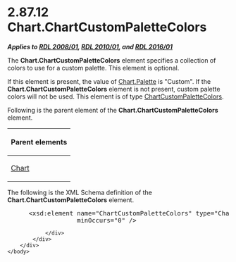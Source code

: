 <html dir="LTR" xmlns:mshelp="http://msdn.microsoft.com/mshelp" xmlns:ddue="http://ddue.schemas.microsoft.com/authoring/2003/5" xmlns:xlink="http://www.w3.org/1999/xlink" xmlns:tool="http://www.microsoft.com/tooltip">
    <head>
        <meta http-equiv="Content-Type" content="text/html; CHARSET=utf-8"></meta>
        <meta name="save" content="history"></meta>
        <title>2.87.12 Chart.ChartCustomPaletteColors</title>
        <xml>
            <mshelp:toctitle title="2.87.12 Chart.ChartCustomPaletteColors"></mshelp:toctitle>
            <mshelp:rltitle title="[MS-RDL]: Chart.ChartCustomPaletteColors"></mshelp:rltitle>
            <mshelp:keyword index="A" term="099525a4-a066-4081-9625-90c030d67cea"></mshelp:keyword>
            <mshelp:attr name="DCSext.ContentType" value="open specification"></mshelp:attr>
            <mshelp:attr name="AssetID" value="099525a4-a066-4081-9625-90c030d67cea"></mshelp:attr>
            <mshelp:attr name="TopicType" value="kbRef"></mshelp:attr>
            <mshelp:attr name="DCSext.Title" value="[MS-RDL]: Chart.ChartCustomPaletteColors" />
        </xml>
    </head>
    <body>
        <div id="header">
            <h1 class="heading">2.87.12 Chart.ChartCustomPaletteColors</h1>
        </div>
        <div id="mainSection">
            <div id="mainBody">
                <div id="allHistory" class="saveHistory"></div>
                <div id="sectionSection0" class="section" name="collapseableSection">
                    

<p><b><i>Applies to </i></b><a href="1e855f94-4617-47e4-b89e-0856c6cb420f.md"><b><i>RDL 2008/01</i></b></a><b><i>,
</i></b><a href="3428e690-a348-4ec7-8a6a-8efb42d2cdee.md"><b><i>RDL 2010/01</i></b></a><b><i>,
and </i></b><a href="52ce3983-2bfc-4e72-9359-42aaf5fe4509.md"><b><i>RDL 2016/01</i></b></a></p>

<p>The <b>Chart.ChartCustomPaletteColors</b> element specifies
a collection of colors to use for a custom palette. This element is optional.</p>

<p>If this element is present, the value of <a href="a9491fb4-6d93-4aa0-a21e-7ea22b8f482d.md">Chart.Palette</a> is
&quot;Custom&quot;. If the <b>Chart.ChartCustomPaletteColors</b> element is not
present, custom palette colors will not be used. This element is of type <a href="2e0e2173-abe0-4380-9d96-b618487dd17a.md">ChartCustomPaletteColors</a>.</p>

<p>Following is the parent element of the <b>Chart.ChartCustomPaletteColors</b>
element.</p>

<table>
 <thead>
  <tr>
   <th>
   <p>Parent elements</p>
   </th>
  </tr>
 </thead>
 <tr>
  <td>
  <p><a href="b0ab5524-7eb2-47a7-a4d3-230f5c8c5526.md">Chart</a></p>
  </td>
 </tr>
</table>

<p>The following is the XML Schema definition of the <b>Chart.ChartCustomPaletteColors</b>
element.</p>

<dl>
<dd>
<div><pre> &lt;xsd:element name=&quot;ChartCustomPaletteColors&quot; type=&quot;ChartCustomPaletteColorsType&quot; 
              minOccurs=&quot;0&quot; /&gt;
</pre></div>
</dd></dl>


                </div>
            </div>
        </div>
    </body>
</html>